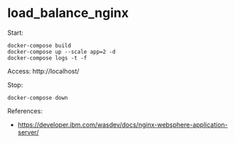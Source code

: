 # load_balance_nginx

Start:

    docker-compose build
    docker-compose up --scale app=2 -d
    docker-compose logs -t -f

Access: http://localhost/

Stop:

    docker-compose down

References:

* https://developer.ibm.com/wasdev/docs/nginx-websphere-application-server/
